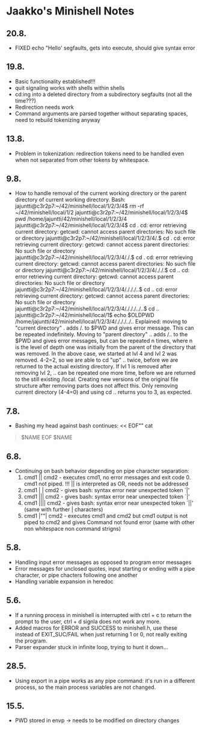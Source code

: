 # Jaakko's Minishell Notes

## 20.8.
- FIXED echo "Hello' segfaults, gets into execute, should give syntax error

## 19.8.
- Basic functionality established!!!
- quit signaling works with shells within shells
- cd:ing into a deleted directory from a subdirectory segfaults (not all the time???)
- Redirection needs work
- Command arguments are parsed together without separating spaces, need to rebuild tokenizing anyway

## 13.8.
- Problem in tokenization: redirection tokens need to be handled even when not separated from other tokens by whitespace.

## 9.8.
- How to handle removal of the current working directory or the parent directory of current working directory. Bash:
jajuntti@c3r2p7:~/42/minishell/local/1/2/3/4$ rm -rf ~/42/minishell/local/1/2
jajuntti@c3r2p7:~/42/minishell/local/1/2/3/4$ pwd
/home/jajuntti/42/minishell/local/1/2/3/4
jajuntti@c3r2p7:~/42/minishell/local/1/2/3/4$ cd .
cd: error retrieving current directory: getcwd: cannot access parent directories: No such file or directory
jajuntti@c3r2p7:~/42/minishell/local/1/2/3/4/.$ cd .
cd: error retrieving current directory: getcwd: cannot access parent directories: No such file or directory
jajuntti@c3r2p7:~/42/minishell/local/1/2/3/4/./.$ cd .
cd: error retrieving current directory: getcwd: cannot access parent directories: No such file or directory
jajuntti@c3r2p7:~/42/minishell/local/1/2/3/4/././.$ cd ..
cd: error retrieving current directory: getcwd: cannot access parent directories: No such file or directory
jajuntti@c3r2p7:~/42/minishell/local/1/2/3/4/./././..$ cd ..
cd: error retrieving current directory: getcwd: cannot access parent directories: No such file or directory
jajuntti@c3r2p7:~/42/minishell/local/1/2/3/4/./././../..$ cd ..
jajuntti@c3r2p7:~/42/minishell/local/1$ echo $OLDPWD
/home/jajuntti/42/minishell/local/1/2/3/4/./././../..
Explained: moving to "current directory" . adds /. to $PWD and gives error message. This can be repeated indefinitely. Moving to "parent directory" .. adds /.. to the $PWD and gives error messages, but can be repeated n times, where n is the level of depth one was initially from the parent of the directory that was removed. In the above case, we started at lvl 4 and lvl 2 was removed. 4-2=2, so we are able to cd "up" .. twice, before we are returned to the actual existing directory. If lvl 1 is removed after removing lvl 2, .. can be repeated one more time, before we are returned to the still existing /local. Creating new versions of the original file structure after removing parts does not affect this. Only removing current directory (4-4=0) and using cd .. returns you to 3, as expected.

## 7.8.
- Bashing my head against bash continues:
<< EOF"" cat
> $NAME
> EOF
$NAME

## 6.8.
- Continuing on bash behavior depending on pipe character separation:
	1. cmd1 || cmd2 - executes cmd1, no error messages and exit code 0. cmd1 not piped. !!! || is interpreted as OR, needs not be addressed
	2. cmd1 | | cmd2 - gives bash: syntax error near unexpected token `|'
	3. cmd1 ||| cmd2 - gives bash: syntax error near unexpected token `|'
	4. cmd1 |||| cmd2 - gives bash: syntax error near unexpected token `||' (same with further | characters)
	5. cmd1 |""| cmd2 - executes cmd1 and cmd2 but cmd1 output is not piped to cmd2 and gives Command not found error (same with other non whitespace non command strigns)

## 5.8.
- Handling input error messages as opposed to program error messages
- Error messages for unclosed quotes, input starting or ending with a pipe character, or pipe chacters following one another
- Handling variable expansion in heredoc

## 5.6.
- If a running process in minishell is interrupted with ctrl + c to return the prompt to the user, ctrl + d signla does not work any more.
- Added macros for ERROR and SUCCESS to minishell.h, use these instead of EXIT_SUC/FAIL when just returning 1 or 0, not really exiting the program.
- Parser expander stuck in infinite loop, trying to hunt it down...

## 28.5.
- Using export in a pipe works as any pipe command: it's run in a different process, so the main process variables are not changed.

## 15.5.
- PWD stored in envp -> needs to be modified on directory changes